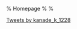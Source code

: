 % Homepage
%
%

<a class="twitter-timeline" href="https://twitter.com/kanade_k_1228?ref_src=twsrc%5Etfw">Tweets by kanade_k_1228</a> <script async src="https://platform.twitter.com/widgets.js" charset="utf-8"></script>
